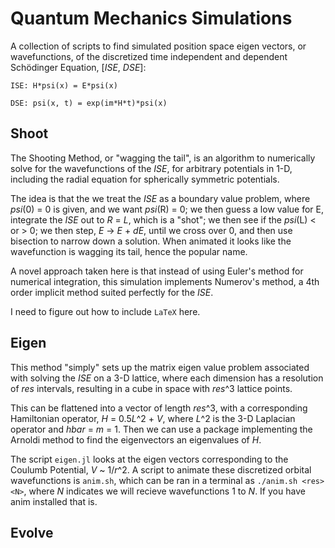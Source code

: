 # Quantum Mechanics Simulations
A collection of scripts to find simulated position space eigen vectors, or wavefunctions, of the discretized time independent and dependent Sch&ouml;dinger Equation, [*ISE*, *DSE*]: 

```
ISE: H*psi(x) = E*psi(x) 

DSE: psi(x, t) = exp(im*H*t)*psi(x)
```

## Shoot
The Shooting Method, or "wagging the tail", is an algorithm to numerically solve for the wavefunctions of the *ISE*, for arbitrary potentials in 1-D, including the radial equation for spherically symmetric potentials.

The idea is that the we treat the *ISE* as a boundary value problem, where *psi*(0) = 0 is given, and we want *psi*(R) = 0; we then guess a low value for E, integrate the *ISE* out to *R* = *L*, which is a "shot"; we then see if the *psi*(L) < or > 0; we then step, *E* -> *E* + *dE*, until we cross over 0, and then use bisection to narrow down a solution. When animated it looks like the wavefunction is wagging its tail, hence the popular name. 

A novel approach taken here is that instead of using Euler's method for numerical integration, this simulation implements Numerov's method, a 4th order implicit method suited perfectly for the *ISE*.

I need to figure out how to include `LaTeX` here.

## Eigen
This method "simply" sets up the matrix eigen value problem associated with solving the *ISE* on a 3-D lattice, where each dimension has a resolution of *res* intervals, resulting in a cube in space with *res*^3 lattice points.

This can be flattened into a vector of length *res*^3, with a corresponding Hamiltonian operator, *H* = 0.5*L*^2 + *V*, where *L*^2 is the 3-D Laplacian operator and *hbar* = *m* = 1. Then we can use a package implementing the Arnoldi method to find the eigenvectors an eigenvalues of *H*.

The script `eigen.jl` looks at the eigen vectors corresponding to the Coulumb Potential, *V* ~ 1/*r*^2.  A script to animate these discretized orbital wavefunctions is `anim.sh`, which can be ran in a terminal as `./anim.sh <res> <N>`, where *N* indicates we will recieve wavefunctions 1 to *N*. If you have anim installed that is.



## Evolve

